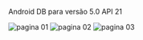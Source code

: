 Android DB para versão 5.0 API 21

![pagina 01](https://raw.githubusercontent.com/joaorik/android-db/master/imagem/01.png)
![pagina 02](https://raw.githubusercontent.com/joaorik/android-db/master/imagem/02.png)
![pagina 03](https://raw.githubusercontent.com/joaorik/android-db/master/imagem/03.png)
